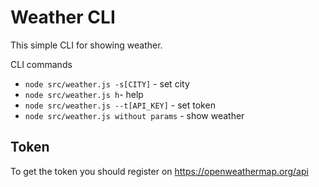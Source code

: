 # Weather CLI


This simple CLI for showing weather. 

CLI commands

- `node src/weather.js -s[CITY]` - set city
- `node src/weather.js h`- help
- `node src/weather.js --t[API_KEY]` - set token
- `node src/weather.js without params` - show weather


## Token

To get the token you should register on https://openweathermap.org/api
